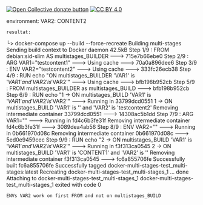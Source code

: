 <span class="badge-opencollective"><a href="https://github.com/ZarTek-Creole/DONATE" title="Donate to this project"><img src="https://img.shields.io/badge/open%20collective-donate-yellow.svg" alt="Open Collective donate button" /></a></span>
[![CC BY 4.0][cc-by-shield]][cc-by]

[cc-by]: http://creativecommons.org/licenses/by/4.0/
[cc-by-shield]: https://img.shields.io/badge/License-CC%20BY%204.0-lightgrey.svg
    environment:
      VAR2: CONTENT2
```
resultat:
```
└> docker-compose up --build --force-recreate
Building multi-stages
Sending build context to Docker daemon   42.5kB
Step 1/9 : FROM debian:sid-slim AS multistages_BUILDER
 ---> 715e7b66ebe0
Step 2/9 : ARG VAR1="testcontent1"
 ---> Using cache
 ---> 70a0a896dee6
Step 3/9 : ENV VAR2="testcontent2"
 ---> Using cache
 ---> 333fc26ecb38
Step 4/9 : RUN echo "ON multistages_BUILDER 'VAR1' is '$VAR1' and 'VAR2' is '$VAR2'"
 ---> Using cache
 ---> bfb198b952cb
Step 5/9 : FROM multistages_BUILDER as multistages_BUILD
 ---> bfb198b952cb
Step 6/9 : RUN echo "1 -> ON multistages_BUILD 'VAR1' is '$VAR1' and 'VAR2' is '$VAR2'"
 ---> Running in 33799dcd0551
1 -> ON multistages_BUILD 'VAR1' is '' and 'VAR2' is 'testcontent2'
Removing intermediate container 33799dcd0551
 ---> 14308ac5b1dd
Step 7/9 : ARG VAR1=""
 ---> Running in fd4c6b3fe31f
Removing intermediate container fd4c6b3fe31f
 ---> 3089dea4ab56
Step 8/9 : ENV VAR2=""
 ---> Running in 0b661970d08c
Removing intermediate container 0b661970d08c
 ---> 5ed0e9459cec
Step 9/9 : RUN echo "2 -> ON multistages_BUILD 'VAR1' is '$VAR1' and 'VAR2' is '$VAR2'"
 ---> Running in f3f313ca0545
2 -> ON multistages_BUILD 'VAR1' is 'CONTENT1' and 'VAR2' is ''
Removing intermediate container f3f313ca0545
 ---> fc6a855706fe
Successfully built fc6a855706fe
Successfully tagged docker-multi-stages-test_multi-stages:latest
Recreating docker-multi-stages-test_multi-stages_1 ... done
Attaching to docker-multi-stages-test_multi-stages_1
docker-multi-stages-test_multi-stages_1 exited with code 0
```
ENVs VAR2 work on first FROM and not on multistages_BUILD